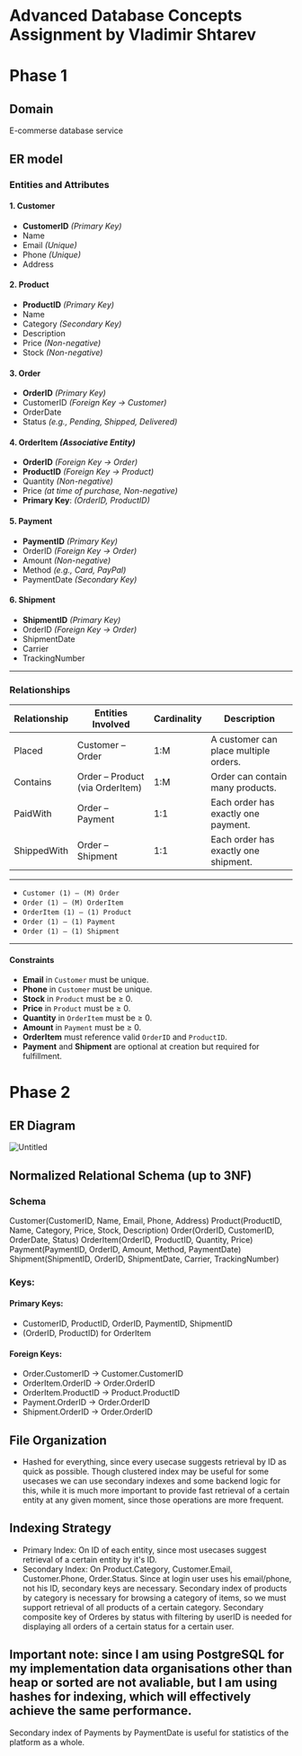 # Advanced Database Concepts Assignment by Vladimir Shtarev

# Phase 1
## Domain
E-commerse database service
## ER model
### Entities and Attributes

#### 1. Customer
- **CustomerID** *(Primary Key)*
- Name
- Email *(Unique)*
- Phone *(Unique)*
- Address

#### 2. Product
- **ProductID** *(Primary Key)*
- Name
- Category *(Secondary Key)*
- Description
- Price *(Non-negative)*
- Stock *(Non-negative)*

#### 3. Order
- **OrderID** *(Primary Key)*
- CustomerID *(Foreign Key → Customer)*
- OrderDate
- Status *(e.g., Pending, Shipped, Delivered)*

#### 4. OrderItem *(Associative Entity)*
- **OrderID** *(Foreign Key → Order)*
- **ProductID** *(Foreign Key → Product)*
- Quantity *(Non-negative)*
- Price *(at time of purchase, Non-negative)*
- **Primary Key**: *(OrderID, ProductID)*

#### 5. Payment
- **PaymentID** *(Primary Key)*
- OrderID *(Foreign Key → Order)*
- Amount *(Non-negative)*
- Method *(e.g., Card, PayPal)*
- PaymentDate *(Secondary Key)*

#### 6. Shipment
- **ShipmentID** *(Primary Key)*
- OrderID *(Foreign Key → Order)*
- ShipmentDate
- Carrier
- TrackingNumber

---

### Relationships

| Relationship  | Entities Involved               | Cardinality | Description                                      |
|---------------|---------------------------------|-------------|--------------------------------------------------|
| Placed        | Customer – Order                | 1:M         | A customer can place multiple orders.            |
| Contains      | Order – Product (via OrderItem) | 1:M         | Order can contain many products.                 |
| PaidWith      | Order – Payment                 | 1:1         | Each order has exactly one payment.              |
| ShippedWith   | Order – Shipment                | 1:1         | Each order has exactly one shipment.             |

---
- `Customer (1) — (M) Order`
- `Order (1) — (M) OrderItem`
- `OrderItem (1) — (1) Product`
- `Order (1) — (1) Payment`
- `Order (1) — (1) Shipment`

---

#### Constraints
- **Email** in `Customer` must be unique.
- **Phone** in `Customer` must be unique.
- **Stock** in `Product` must be ≥ 0.
- **Price** in `Product` must be ≥ 0.
- **Quantity** in `OrderItem` must be ≥ 0.
- **Amount** in `Payment` must be ≥ 0.
- **OrderItem** must reference valid `OrderID` and `ProductID`.
- **Payment** and **Shipment** are optional at creation but required for fulfillment.

# Phase 2
## ER Diagram
![Untitled](https://github.com/user-attachments/assets/48ef3a94-464a-41c2-9ff4-b7cf0a2a5a4c)

## Normalized Relational Schema (up to 3NF)
### Schema
Customer(CustomerID, Name, Email, Phone, Address)
Product(ProductID, Name, Category, Price, Stock, Description)
Order(OrderID, CustomerID, OrderDate, Status)
OrderItem(OrderID, ProductID, Quantity, Price)
Payment(PaymentID, OrderID, Amount, Method, PaymentDate)
Shipment(ShipmentID, OrderID, ShipmentDate, Carrier, TrackingNumber)

### Keys:
#### Primary Keys:
- CustomerID, ProductID, OrderID, PaymentID, ShipmentID
- (OrderID, ProductID) for OrderItem
#### Foreign Keys:
- Order.CustomerID → Customer.CustomerID
- OrderItem.OrderID → Order.OrderID
- OrderItem.ProductID → Product.ProductID
- Payment.OrderID → Order.OrderID
- Shipment.OrderID → Order.OrderID

## File Organization
- Hashed for everything, since every usecase suggests retrieval by ID as quick as possible. 
Though clustered index may be useful for some usecases we can use secondary indexes and some backend logic for this, while it is much more important to provide fast retrieval of a certain entity at any given moment, since those operations are more frequent.
## Indexing Strategy
- Primary Index: On ID of each entity, since most usecases suggest retrieval of a certain entity by it's ID.
- Secondary Index: On Product.Category, Customer.Email, Customer.Phone, Order.Status.
Since at login user uses his email/phone, not his ID, secondary keys are necessary.
Secondary index of products by category is necessary for browsing a category of items, so we must support retrieval of all products of a certain category.
Secondary composite key of Orderes by status with filtering by userID is needed for displaying all orders of a certain status for a certain user.

## Important note: since I am using PostgreSQL for my implementation data organisations other than heap or sorted are not avaliable, but I am using hashes for indexing, which will effectively achieve the same performance.
Secondary index of Payments by PaymentDate is useful for statistics of the platform as a whole.



